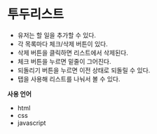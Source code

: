 # 투두리스트

- 유저는 할 일을 추가할 수 있다.
- 각 목록마다 체크/삭제 버튼이 있다.
- 삭제 버튼을 클릭하면 리스트에서 삭제된다.
- 체크 버튼을 누르면 밑줄이 그어진다.
- 되돌리기 버튼을 누르면 이전 상태로 되돌릴 수 있다.
- 탭을 사용해 리스트를 나눠서 볼 수 있다.


**사용 언어**
- html
- css
- javascript
